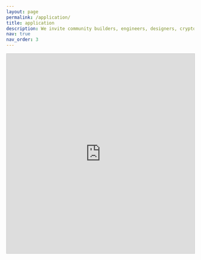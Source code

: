 ```yaml
---
layout: page
permalink: /application/
title: application
description: We invite community builders, engineers, designers, cryptographers, researchers, technologists, labor organizers, journalists, members of vulnerable communities, and advocates for digital safety, bodily autonomy, privacy, and more to apply.
nav: true
nav_order: 3
---
```


<iframe class="airtable-embed" src="https://airtable.com/embed/appqz1LytVCVxTw3z/pagqSIwADrFRVIPl3/form" frameborder="0" onmousewheel="" width="100%" height="533" style="background: transparent; border: 1px solid #ccc;"></iframe>